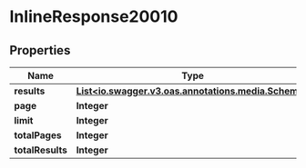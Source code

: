 # InlineResponse20010

## Properties
Name | Type | Description | Notes
------------ | ------------- | ------------- | -------------
**results** | [**List&lt;io.swagger.v3.oas.annotations.media.Schema&gt;**](io.swagger.v3.oas.annotations.media.Schema.md) |  |  [optional]
**page** | **Integer** |  |  [optional]
**limit** | **Integer** |  |  [optional]
**totalPages** | **Integer** |  |  [optional]
**totalResults** | **Integer** |  |  [optional]
